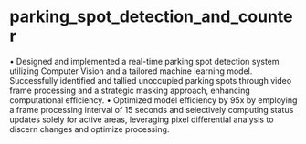 # parking_spot_detection_and_counter

•	Designed and implemented a real-time parking spot detection system utilizing Computer Vision and a tailored machine learning model. Successfully identified and tallied unoccupied parking spots through video frame processing and a strategic masking approach, enhancing computational efficiency.
•	Optimized model efficiency by 95x by employing a frame processing interval of 15 seconds and selectively computing status updates solely for active areas, leveraging pixel differential analysis to discern changes and optimize processing.

